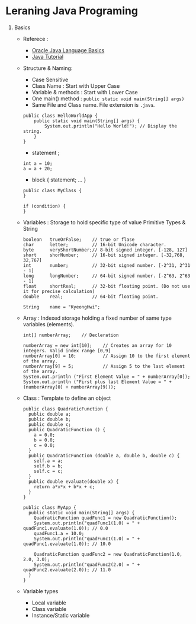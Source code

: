 # Leraning Java Programing

1. Basics
    - Referece :
        - [Oracle Java Language Basics](https://docs.oracle.com/javase/tutorial/java/nutsandbolts/index.html)
        - [Java Tutorial](https://www.tutorialspoint.com/java/index.htm)
    - Structure & Naming: 
        - Case Sensitive
        - Class Name : Start with Upper Case
        - Variable & methods : Start with Lower Case
        - One main() method : `public static void main(String[] args)`
        - Same File and Class name. File extension is `.java`.
       
       
      ```
      public class HelloWorldApp {
          public static void main(String[] args) {
              System.out.println("Hello World!"); // Display the string.
          }
      }
      ```
        - statement ;
        ```
        int a = 10;
        a = a + 20;
        ```
        
        - block { statement; ... }
        ```
        public class MyClass {
        }
        
        if (condition) {
        }
        ```
    - Variables : Storage to hold specific type of value 
      Primitive Types & String
      ```
      boolean   trueOrFalse;    // true or flase
      char      letter;         // 16-bit Unicode character.
      byte      veryShortNumber;// 8-bit signed integer. [-128, 127]
      short     shorNumber;     // 16-bit signed integer. [-32,768, 32,767]
      int       number;         // 32-bit signed number. [-2^31, 2^31 - 1]
      long      longNumber;     // 64-bit signed number. [-2^63, 2^63 - 1]
      float     shortReal;      // 32-bit floating point. (Do not use it for precise calculation)
      double    real;           // 64-bit floating point.
      
      String    name = "KyeongHwi";
      ```
    - Array : Indexed storage holding a fixed number of same type variables (elements).
      ```
      int[] numberArray;    // Decleration
      
      numberArray = new int[10];    // Creates an array for 10 integers. Valid index range [0,9]
      numberArray[0] = 10;          // Assign 10 to the first element of the array.
      numberArray[9] = 5;           // Assign 5 to the last element of the array.
      System.out.println ("First Element Value = " + numberArray[0]);
      System.out.println ("First plus last Element Value = " + (numberArray[0] + numberArray[9]));
      
      ```
    - Class : Template to define an object
      ```
      public class QuadraticFunction {
        public double a;
        public double b;
        public double c;
        public QuadraticFunction () {
          a = 0.0;
          b = 0.0;
          c = 0.0;
        }
        public QuadraticFunction (double a, double b, double c) {
          self.a = a;
          self.b = b;
          self.c = c;
        }
        public double evaluate(double x) {
          return a*x*x + b*x + c; 
        }
      }

      public class MyApp {
        public static void main(String[] args) {
          QuadraticFunction quadFunc1 = new QuadraticFunction();
          System.out.println("quadFunc1(1.0) = " + quadFunc1.evaluate(1.0)); // 0.0
          quadFunc1.a = 10.0;
          System.out.println("quadFunc1(1.0) = " + quadFunc1.evaluate(1.0)); // 10.0

          QuadraticFunction quadFunc2 = new QuadraticFunction(1.0, 2.0, 3.0);
          System.out.println("quadFunc2(2.0) = " + quadFunc2.evaluate(2.0)); // 11.0           
        }
      }
      
      ```        
     - Variable types
        - Local variable
        - Class variable
        - Instance/Static variable
     
